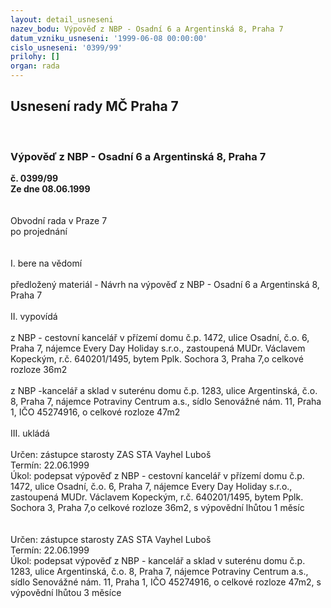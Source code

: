 ```yaml
---
layout: detail_usneseni
nazev_bodu: Výpověď z NBP - Osadní 6 a Argentinská 8, Praha 7
datum_vzniku_usneseni: '1999-06-08 00:00:00'
cislo_usneseni: '0399/99'
prilohy: []
organ: rada
---
```

<div id="ucUsn_pList" class="usn">
	<span><h2>Usnesení rady MČ Praha 7 </h2>
<br></span><div class="standBody">
<span><h3>Výpověď z NBP - Osadní 6 a Argentinská 8, Praha 7</h3></span><div class="center">
		<strong>č. 0399/99</strong><br>
	</div>
<div class="center">
		<strong>Ze dne 08.06.1999</strong><br><br>
	</div>
<br>Obvodní rada v Praze 7<br>po projednání<br><br><br>I.	bere na vědomí<br><br> předložený materiál - Návrh na výpověď z NBP - Osadní 6 a Argentinská 8, Praha 7<br><br>II.	vypovídá<br><br>z NBP - cestovní kancelář  v přízemí domu č.p. 1472, ulice Osadní, č.o. 6, Praha 7, nájemce Every Day Holiday s.r.o., zastoupená MUDr. Václavem Kopeckým, r.č. 640201/1495, bytem Pplk. Sochora 3, Praha 7,o celkové rozloze 36m2<br><br>z NBP -kancelář a sklad  v suterénu domu č.p. 1283, ulice Argentinská, č.o. 8, Praha 7, nájemce Potraviny Centrum a.s., sídlo Senovážné nám. 11, Praha 1, IČO 45274916, o celkové rozloze 47m2<br><br>III.	ukládá <br><br> Určen:	zástupce starosty	ZAS STA Vayhel Luboš<br>Termín: 22.06.1999<br>Úkol:	podepsat výpověď z NBP - cestovní kancelář  v přízemí domu č.p. 1472, ulice Osadní, č.o. 6, Praha 7, nájemce Every Day Holiday s.r.o., zastoupená MUDr. Václavem Kopeckým, r.č. 640201/1495, bytem Pplk. Sochora 3, Praha 7,o celkové rozloze 36m2, s výpovědní lhůtou 1 měsíc<br> <br><br> Určen:	zástupce starosty	ZAS STA Vayhel Luboš<br>Termín: 22.06.1999<br>Úkol:	podepsat výpověď z NBP - kancelář a sklad  v suterénu domu č.p. 1283, ulice Argentinská, č.o. 8, Praha 7, nájemce Potraviny Centrum a.s., sídlo Senovážné nám. 11, Praha 1, IČO 45274916, o celkové rozloze 47m2, s výpovědní lhůtou 3 měsíce<br>
</div>
</div>